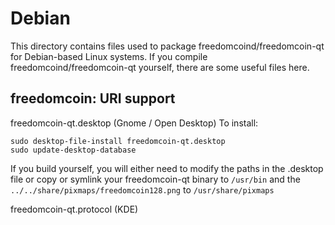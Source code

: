 
Debian
====================
This directory contains files used to package freedomcoind/freedomcoin-qt
for Debian-based Linux systems. If you compile freedomcoind/freedomcoin-qt yourself, there are some useful files here.

## freedomcoin: URI support ##


freedomcoin-qt.desktop  (Gnome / Open Desktop)
To install:

	sudo desktop-file-install freedomcoin-qt.desktop
	sudo update-desktop-database

If you build yourself, you will either need to modify the paths in
the .desktop file or copy or symlink your freedomcoin-qt binary to `/usr/bin`
and the `../../share/pixmaps/freedomcoin128.png` to `/usr/share/pixmaps`

freedomcoin-qt.protocol (KDE)

